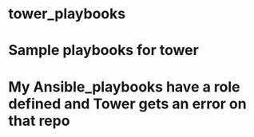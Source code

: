 # tower_playbooks
# Sample playbooks for tower
# My Ansible_playbooks have a role defined and Tower gets an error on that repo